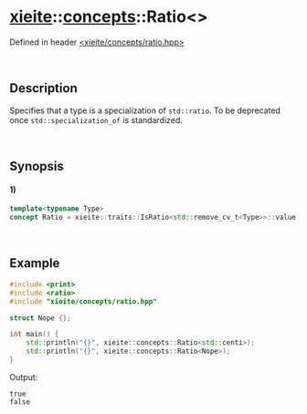 # [xieite](../../xieite.md)\:\:[concepts](../../concepts.md)\:\:Ratio\<\>
Defined in header [<xieite/concepts/ratio.hpp>](../../../include/xieite/concepts/ratio.hpp)

&nbsp;

## Description
Specifies that a type is a specialization of `std::ratio`. To be deprecated once `std::specialization_of` is standardized.

&nbsp;

## Synopsis
#### 1)
```cpp
template<typename Type>
concept Ratio = xieite::traits::IsRatio<std::remove_cv_t<Type>>::value;
```

&nbsp;

## Example
```cpp
#include <print>
#include <ratio>
#include "xieite/concepts/ratio.hpp"

struct Nope {};

int main() {
    std::println("{}", xieite::concepts::Ratio<std::centi>);
    std::println("{}", xieite::concepts::Ratio<Nope>);
}
```
Output:
```
true
false
```
